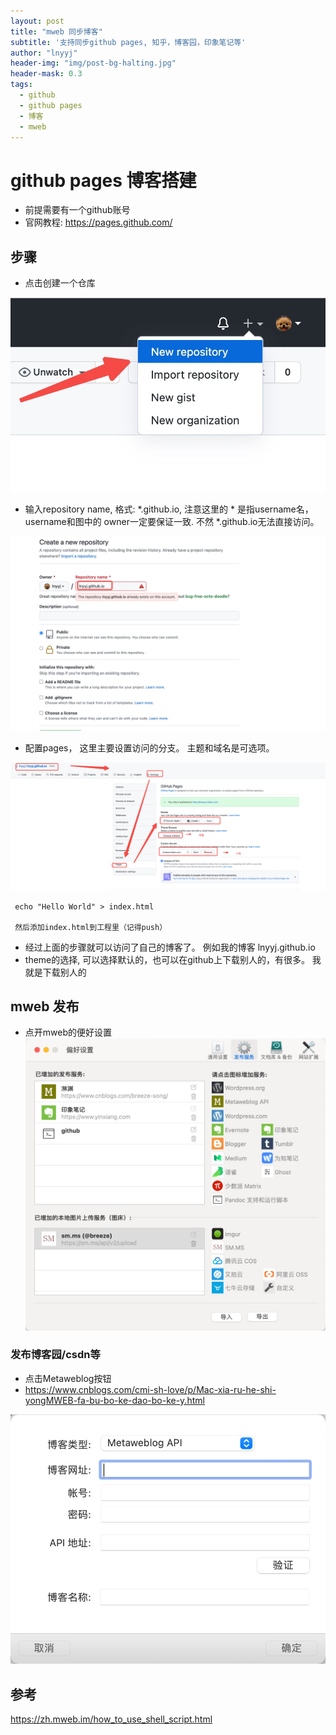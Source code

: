```yaml
---
layout: post
title: "mweb 同步博客"
subtitle: '支持同步github pages, 知乎，博客园，印象笔记等'
author: "lnyyj"
header-img: "img/post-bg-halting.jpg"
header-mask: 0.3
tags:
  - github 
  - github pages
  - 博客
  - mweb
---
```


# github pages 博客搭建
  - 前提需要有一个github账号
  - 官网教程: https://pages.github.com/
    
## 步骤
- 点击创建一个仓库

![](/img/media/16318721518156.jpg)
- 输入repository name, 格式: *.github.io, 注意这里的 * 是指username名，username和图中的 owner一定要保证一致. 不然 *.github.io无法直接访问。

![](/img/media/16318723543011.jpg)

- 配置pages， 这里主要设置访问的分支。 主题和域名是可选项。

![](/img/media/16318725577204.jpg)

```
 echo "Hello World" > index.html
 
 然后添加index.html到工程里（记得push）
```

-  经过上面的步骤就可以访问了自己的博客了。 例如我的博客 lnyyj.github.io
-  theme的选择, 可以选择默认的，也可以在github上下载别人的，有很多。 我就是下载别人的

##  mweb 发布
- 点开mweb的便好设置
![](media/16319415059967.jpg)



###  发布博客园/csdn等
- 点击Metaweblog按钮
- https://www.cnblogs.com/cmi-sh-love/p/Mac-xia-ru-he-shi-yongMWEB-fa-bu-bo-ke-dao-bo-ke-y.html

![](media/16319572997050.jpg)






## 参考
https://zh.mweb.im/how_to_use_shell_script.html